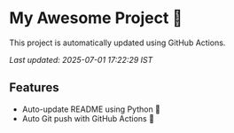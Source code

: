 # My Awesome Project 🚀

This project is automatically updated using GitHub Actions.

_Last updated: 2025-07-01 17:22:29 IST_

## Features
- Auto-update README using Python 🐍
- Auto Git push with GitHub Actions 🤖
